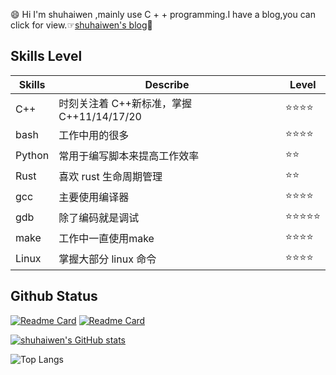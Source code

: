 😄 Hi I'm shuhaiwen ,mainly use C + + programming.I have a blog,you can click for view.☞[shuhaiwen's blog](https://shuhaiwen.github.io/technical-documents/)👋
## Skills Level
|Skills|Describe|Level|
|---|---|---|
|C++|时刻关注着 C++新标准，掌握 C++11/14/17/20|⭐⭐⭐⭐|
|bash|工作中用的很多|⭐⭐⭐⭐|
|Python|常用于编写脚本来提高工作效率|⭐⭐|
|Rust|喜欢 rust 生命周期管理|⭐⭐|
|gcc|主要使用编译器|⭐⭐⭐⭐|
|gdb|除了编码就是调试|⭐⭐⭐⭐⭐|
|make|工作中一直使用make|⭐⭐⭐⭐|
|Linux|掌握大部分 linux 命令|⭐⭐⭐⭐|
## Github Status

[![Readme Card](https://github-readme-stats.vercel.app/api/pin/?username=shuhaiwen&bg_color=45,fbc2eb,a6c1ee&repo=shuhaiwen.github.io)](https://github.com/shuhaiwen/shuhaiwen.github.io)
[![Readme Card](https://github-readme-stats.vercel.app/api/pin/?username=shuhaiwen&bg_color=45,fbc2eb,a6c1ee&show_owner=true&repo=technical-documents)](https://github.com/shuhaiwen/technical-documents)

[![shuhaiwen's GitHub stats](https://github-readme-stats.vercel.app/api?username=shuhaiwen&show_icons=true&theme=radical&bg_color=45,fbc2eb,a6c1ee)](https://github.com/anuraghazra/github-readme-stats)

![Top Langs](https://github-readme-stats.vercel.app/api/top-langs/?username=shuhaiwen&layout=compact&bg_color=45,fbc2eb,a6c1ee)



<!--
**shuhaiwen/shuhaiwen** is a ✨ _special_ ✨ repository because its `README.md` (this file) appears on your GitHub profile.

Here are some ideas to get you started:

- 🔭 I’m currently working on ...
- 🌱 I’m currently learning ...
- 👯 I’m looking to collaborate on ...
- 🤔 I’m looking for help with ...
- 💬 Ask me about ...
- 📫 How to reach me: ...
- 😄 Pronouns: ...
- ⚡ Fun fact: ...
-->


